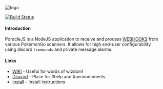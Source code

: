 ![logo](https://raw.githubusercontent.com/KartulUdus/PoracleJS/master/docs/_assets/PoracleJS.png)  

[![Build Status](https://travis-ci.org/KartulUdus/PoracleJS.svg?branch=master)](https://travis-ci.org/KartulUdus/PoracleJS)

#### Introduction

PoracleJS is a NodeJS application to receive and process [WEBHOOKS](webhookexamples.md) from various PokemonGo scanners.
It allows for high end-user configurability using discord `!commands` and private message alarms.  

#### Links

- [WIKI](https://kartuludus.github.io/PoracleJS/#/) - Useful for words of wizdom!  
- [Discord](https://discord.gg/AathPCp) - Place for #help and #announcments  
- [Install](install.md) - Install instructions